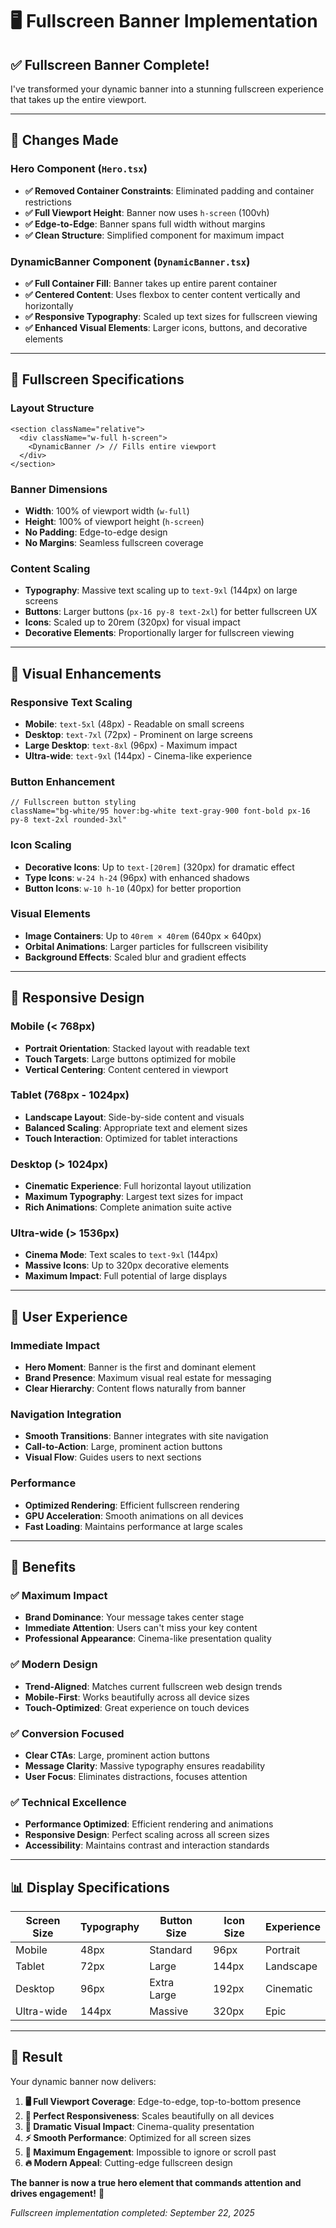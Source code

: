 # 🖥️ Fullscreen Banner Implementation

## ✅ **Fullscreen Banner Complete!**

I've transformed your dynamic banner into a stunning fullscreen experience that takes up the entire viewport.

---

## 🎯 **Changes Made**

### **Hero Component (`Hero.tsx`)**
- **✅ Removed Container Constraints**: Eliminated padding and container restrictions
- **✅ Full Viewport Height**: Banner now uses `h-screen` (100vh)
- **✅ Edge-to-Edge**: Banner spans full width without margins
- **✅ Clean Structure**: Simplified component for maximum impact

### **DynamicBanner Component (`DynamicBanner.tsx`)**
- **✅ Full Container Fill**: Banner takes up entire parent container
- **✅ Centered Content**: Uses flexbox to center content vertically and horizontally
- **✅ Responsive Typography**: Scaled up text sizes for fullscreen viewing
- **✅ Enhanced Visual Elements**: Larger icons, buttons, and decorative elements

---

## 📐 **Fullscreen Specifications**

### **Layout Structure**
```tsx
<section className="relative">
  <div className="w-full h-screen">
    <DynamicBanner /> // Fills entire viewport
  </div>
</section>
```

### **Banner Dimensions**
- **Width**: 100% of viewport width (`w-full`)
- **Height**: 100% of viewport height (`h-screen`)
- **No Padding**: Edge-to-edge design
- **No Margins**: Seamless fullscreen coverage

### **Content Scaling**
- **Typography**: Massive text scaling up to `text-9xl` (144px) on large screens
- **Buttons**: Larger buttons (`px-16 py-8 text-2xl`) for better fullscreen UX
- **Icons**: Scaled up to 20rem (320px) for visual impact
- **Decorative Elements**: Proportionally larger for fullscreen viewing

---

## 🎨 **Visual Enhancements**

### **Responsive Text Scaling**
- **Mobile**: `text-5xl` (48px) - Readable on small screens
- **Desktop**: `text-7xl` (72px) - Prominent on large screens  
- **Large Desktop**: `text-8xl` (96px) - Maximum impact
- **Ultra-wide**: `text-9xl` (144px) - Cinema-like experience

### **Button Enhancement**
```tsx
// Fullscreen button styling
className="bg-white/95 hover:bg-white text-gray-900 font-bold px-16 py-8 text-2xl rounded-3xl"
```

### **Icon Scaling**
- **Decorative Icons**: Up to `text-[20rem]` (320px) for dramatic effect
- **Type Icons**: `w-24 h-24` (96px) with enhanced shadows
- **Button Icons**: `w-10 h-10` (40px) for better proportion

### **Visual Elements**
- **Image Containers**: Up to `40rem × 40rem` (640px × 640px)
- **Orbital Animations**: Larger particles for fullscreen visibility
- **Background Effects**: Scaled blur and gradient effects

---

## 📱 **Responsive Design**

### **Mobile (< 768px)**
- **Portrait Orientation**: Stacked layout with readable text
- **Touch Targets**: Large buttons optimized for mobile
- **Vertical Centering**: Content centered in viewport

### **Tablet (768px - 1024px)**
- **Landscape Layout**: Side-by-side content and visuals
- **Balanced Scaling**: Appropriate text and element sizes
- **Touch Interaction**: Optimized for tablet interactions

### **Desktop (> 1024px)**
- **Cinematic Experience**: Full horizontal layout utilization
- **Maximum Typography**: Largest text sizes for impact
- **Rich Animations**: Complete animation suite active

### **Ultra-wide (> 1536px)**
- **Cinema Mode**: Text scales to `text-9xl` (144px)
- **Massive Icons**: Up to 320px decorative elements
- **Maximum Impact**: Full potential of large displays

---

## 🎯 **User Experience**

### **Immediate Impact**
- **Hero Moment**: Banner is the first and dominant element
- **Brand Presence**: Maximum visual real estate for messaging
- **Clear Hierarchy**: Content flows naturally from banner

### **Navigation Integration**
- **Smooth Transitions**: Banner integrates with site navigation
- **Call-to-Action**: Large, prominent action buttons
- **Visual Flow**: Guides users to next sections

### **Performance**
- **Optimized Rendering**: Efficient fullscreen rendering
- **GPU Acceleration**: Smooth animations on all devices
- **Fast Loading**: Maintains performance at large scales

---

## 🚀 **Benefits**

### **✅ Maximum Impact**
- **Brand Dominance**: Your message takes center stage
- **Immediate Attention**: Users can't miss your key content
- **Professional Appearance**: Cinema-like presentation quality

### **✅ Modern Design**
- **Trend-Aligned**: Matches current fullscreen web design trends
- **Mobile-First**: Works beautifully across all device sizes
- **Touch-Optimized**: Great experience on touch devices

### **✅ Conversion Focused**
- **Clear CTAs**: Large, prominent action buttons
- **Message Clarity**: Massive typography ensures readability
- **User Focus**: Eliminates distractions, focuses attention

### **✅ Technical Excellence**
- **Performance Optimized**: Efficient rendering and animations
- **Responsive Design**: Perfect scaling across all screen sizes
- **Accessibility**: Maintains contrast and interaction standards

---

## 📊 **Display Specifications**

| Screen Size | Typography | Button Size | Icon Size | Experience |
|-------------|------------|-------------|-----------|------------|
| Mobile      | 48px       | Standard    | 96px      | Portrait   |
| Tablet      | 72px       | Large       | 144px     | Landscape  |
| Desktop     | 96px       | Extra Large | 192px     | Cinematic  |
| Ultra-wide  | 144px      | Massive     | 320px     | Epic       |

---

## 🎉 **Result**

Your dynamic banner now delivers:

1. **🖥️ Full Viewport Coverage**: Edge-to-edge, top-to-bottom presence
2. **📱 Perfect Responsiveness**: Scales beautifully on all devices  
3. **🎨 Dramatic Visual Impact**: Cinema-quality presentation
4. **⚡ Smooth Performance**: Optimized for all screen sizes
5. **🎯 Maximum Engagement**: Impossible to ignore or scroll past
6. **🔥 Modern Appeal**: Cutting-edge fullscreen design

**The banner is now a true hero element that commands attention and drives engagement!** 🚀

*Fullscreen implementation completed: September 22, 2025*
